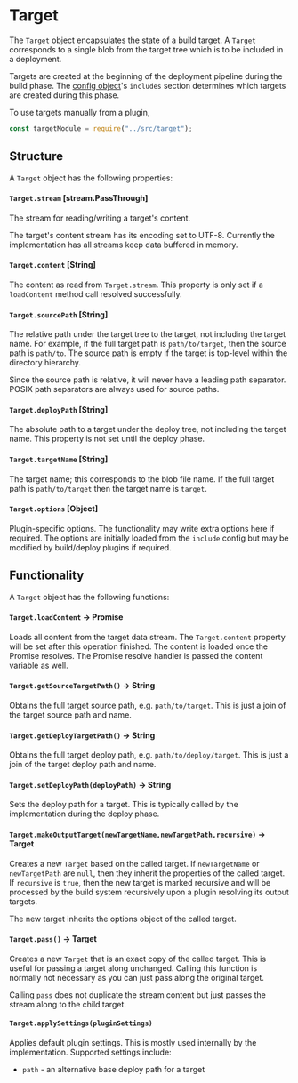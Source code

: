 Target
======

The `Target` object encapsulates the state of a build target. A `Target`
corresponds to a single blob from the target tree which is to be included in a
deployment.

Targets are created at the beginning of the deployment pipeline during the build
phase. The [config object](config.md)'s `includes` section determines which
targets are created during this phase.

To use targets manually from a plugin,

```js
const targetModule = require("../src/target");
```

## Structure

A `Target` object has the following properties:

#### `Target.stream` [stream.PassThrough]

The stream for reading/writing a target's content.

The target's content stream has its encoding set to UTF-8. Currently the
implementation has all streams keep data buffered in memory.

#### `Target.content` [String]

The content as read from `Target.stream`. This property is only set if a
`loadContent` method call resolved successfully.

#### `Target.sourcePath` [String]

The relative path under the target tree to the target, not including the target
name. For example, if the full target path is `path/to/target`, then the source
path is `path/to`. The source path is empty if the target is top-level within
the directory hierarchy.

Since the source path is relative, it will never have a leading path separator.
POSIX path separators are always used for source paths.

#### `Target.deployPath` [String]

The absolute path to a target under the deploy tree, not including the target
name. This property is not set until the deploy phase.

#### `Target.targetName` [String]

The target name; this corresponds to the blob file name. If the full target path
is `path/to/target` then the target name is `target`.

#### `Target.options` [Object]

Plugin-specific options. The functionality may write extra options here if
required. The options are initially loaded from the `include` config but may
be modified by build/deploy plugins if required.

## Functionality

A `Target` object has the following functions:

#### `Target.loadContent` -> Promise

Loads all content from the target data stream. The `Target.content` property will
be set after this operation finished. The content is loaded once the Promise
resolves. The Promise resolve handler is passed the content variable as well.

#### `Target.getSourceTargetPath()` -> String

Obtains the full target source path, e.g. `path/to/target`. This is just a join
of the target source path and name.

#### `Target.getDeployTargetPath()` -> String

Obtains the full target deploy path, e.g. `path/to/deploy/target`. This is just
a join of the target deploy path and name.

#### `Target.setDeployPath(deployPath)` -> String

Sets the deploy path for a target. This is typically called by the
implementation during the deploy phase.

#### `Target.makeOutputTarget(newTargetName,newTargetPath,recursive)` -> Target

Creates a new `Target` based on the called target. If `newTargetName` or
`newTargetPath` are `null`, then they inherit the properties of the called
target. If `recursive` is `true`, then the new target is marked recursive and
will be processed by the build system recursively upon a plugin resolving its
output targets.

The new target inherits the options object of the called target.

#### `Target.pass()` -> Target

Creates a new `Target` that is an exact copy of the called target. This is
useful for passing a target along unchanged. Calling this function is normally
not necessary as you can just pass along the original target.

Calling `pass` does not duplicate the stream content but just passes the stream
along to the child target.

#### `Target.applySettings(pluginSettings)`

Applies default plugin settings. This is mostly used internally by the
implementation. Supported settings include:

  * `path` - an alternative base deploy path for a target
